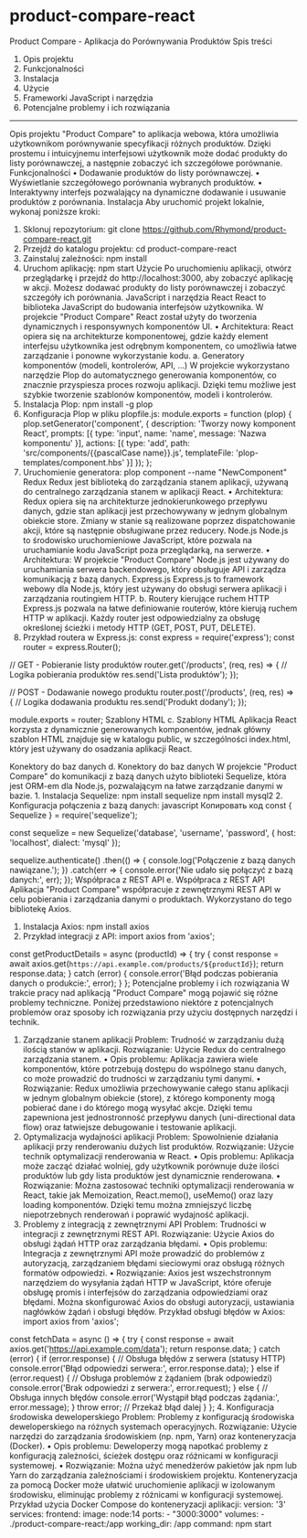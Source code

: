 # product-compare-react
Product Compare - Aplikacja do Porównywania Produktów
Spis treści
1.	Opis projektu
2.	Funkcjonalności
3.	Instalacja
4.	Użycie
5.	Frameworki JavaScript i narzędzia
6.	Potencjalne problemy i ich rozwiązania
________________________________________
Opis projektu
"Product Compare" to aplikacja webowa, która umożliwia użytkownikom porównywanie specyfikacji różnych produktów. Dzięki prostemu i intuicyjnemu interfejsowi użytkownik może dodać produkty do listy porównawczej, a następnie zobaczyć ich szczegółowe porównanie.
Funkcjonalności
•	Dodawanie produktów do listy porównawczej.
•	Wyświetlanie szczegółowego porównania wybranych produktów.
•	Interaktywny interfejs pozwalający na dynamiczne dodawanie i usuwanie produktów z porównania.
Instalacja
Aby uruchomić projekt lokalnie, wykonaj poniższe kroki:
1.	Sklonuj repozytorium:
git clone https://github.com/Rhymond/product-compare-react.git
2.	Przejdź do katalogu projektu:
cd product-compare-react
3.	Zainstaluj zależności:
npm install
4.	Uruchom aplikację:
npm start
Użycie
Po uruchomieniu aplikacji, otwórz przeglądarkę i przejdź do http://localhost:3000, aby zobaczyć aplikację w akcji. Możesz dodawać produkty do listy porównawczej i zobaczyć szczegóły ich porównania.
JavaScript i narzędzia
React
React to biblioteka JavaScript do budowania interfejsów użytkownika. W projekcie "Product Compare" React został użyty do tworzenia dynamicznych i responsywnych komponentów UI.
•	Architektura: React opiera się na architekturze komponentowej, gdzie każdy element interfejsu użytkownika jest odrębnym komponentem, co umożliwia łatwe zarządzanie i ponowne wykorzystanie kodu.
a. Generatory komponentów (modeli, kontrolerów, API, …)
W projekcie wykorzystano narzędzie Plop do automatycznego generowania komponentów, co znacznie przyspiesza proces rozwoju aplikacji. Dzięki temu możliwe jest szybkie tworzenie szablonów komponentów, modeli i kontrolerów.
1.	Instalacja Plop:
npm install -g plop
2.	Konfiguracja Plop w pliku plopfile.js:
module.exports = function (plop) {
  plop.setGenerator('component', {
    description: 'Tworzy nowy komponent React',
    prompts: [{
      type: 'input',
      name: 'name',
      message: 'Nazwa komponentu'
    }],
    actions: [{
      type: 'add',
      path: 'src/components/{{pascalCase name}}.js',
      templateFile: 'plop-templates/component.hbs'
    }]
  });
};
3.	Uruchomienie generatora:
plop component --name "NewComponent"
Redux
Redux jest biblioteką do zarządzania stanem aplikacji, używaną do centralnego zarządzania stanem w aplikacji React.
•	Architektura: Redux opiera się na architekturze jednokierunkowego przepływu danych, gdzie stan aplikacji jest przechowywany w jednym globalnym obiekcie store. Zmiany w stanie są realizowane poprzez dispatchowanie akcji, które są następnie obsługiwane przez reducery.
Node.js
Node.js to środowisko uruchomieniowe JavaScript, które pozwala na uruchamianie kodu JavaScript poza przeglądarką, na serwerze.
•	Architektura: W projekcie "Product Compare" Node.js jest używany do uruchamiania serwera backendowego, który obsługuje API i zarządza komunikacją z bazą danych.
Express.js
Express.js to framework webowy dla Node.js, który jest używany do obsługi serwera aplikacji i zarządzania routingiem HTTP.
b. Routery kierujące ruchem HTTP
Express.js pozwala na łatwe definiowanie routerów, które kierują ruchem HTTP w aplikacji. Każdy router jest odpowiedzialny za obsługę określonej ścieżki i metody HTTP (GET, POST, PUT, DELETE).
1.	Przykład routera w Express.js:
const express = require('express');
const router = express.Router();

// GET - Pobieranie listy produktów
router.get('/products', (req, res) => {
  // Logika pobierania produktów
  res.send('Lista produktów');
});

// POST - Dodawanie nowego produktu
router.post('/products', (req, res) => {
  // Logika dodawania produktu
  res.send('Produkt dodany');
});

module.exports = router;
Szablony HTML
c. Szablony HTML
Aplikacja React korzysta z dynamicznie generowanych komponentów, jednak główny szablon HTML znajduje się w katalogu public, w szczególności index.html, który jest używany do osadzania aplikacji React.<!DOCTYPE html>
<html lang="pl">
<head>
    <meta charset="UTF-8">
    <meta name="viewport" content="width=device-width, initial-scale=1.0">
    <title>Porównywarka Produktów</title>
    <link rel="stylesheet" href="styles.css">
</head>
<body>
    <div id="root"></div>
    <script src="bundle.js"></script>
</body>
</html>
Konektory do baz danych
d. Konektory do baz danych
W projekcie "Product Compare" do komunikacji z bazą danych użyto biblioteki Sequelize, która jest ORM-em dla Node.js, pozwalającym na łatwe zarządzanie danymi w bazie.
1.	Instalacja Sequelize:
npm install sequelize
npm install mysql2
2.	Konfiguracja połączenia z bazą danych:
javascript
Копировать код
const { Sequelize } = require('sequelize');

const sequelize = new Sequelize('database', 'username', 'password', {
  host: 'localhost',
  dialect: 'mysql'
});

sequelize.authenticate()
  .then(() => {
    console.log('Połączenie z bazą danych nawiązane.');
  })
  .catch(err => {
    console.error('Nie udało się połączyć z bazą danych:', err);
  });
Współpraca z REST API
e. Współpraca z REST API
Aplikacja "Product Compare" współpracuje z zewnętrznymi REST API w celu pobierania i zarządzania danymi o produktach. Wykorzystano do tego bibliotekę Axios.
1.	Instalacja Axios:
npm install axios
2.	Przykład integracji z API:
import axios from 'axios';

const getProductDetails = async (productId) => {
  try {
    const response = await axios.get(`https://api.example.com/products/${productId}`);
    return response.data;
  } catch (error) {
    console.error('Błąd podczas pobierania danych o produkcie:', error);
  }
};
Potencjalne problemy i ich rozwiązania
W trakcie pracy nad aplikacją "Product Compare" mogą pojawić się różne problemy techniczne. Poniżej przedstawiono niektóre z potencjalnych problemów oraz sposoby ich rozwiązania przy użyciu dostępnych narzędzi i technik.
1. Zarządzanie stanem aplikacji
Problem: Trudność w zarządzaniu dużą ilością stanów w aplikacji.
Rozwiązanie: Użycie Redux do centralnego zarządzania stanem.
•	Opis problemu: Aplikacja zawiera wiele komponentów, które potrzebują dostępu do wspólnego stanu danych, co może prowadzić do trudności w zarządzaniu tymi danymi.
•	Rozwiązanie: Redux umożliwia przechowywanie całego stanu aplikacji w jednym globalnym obiekcie (store), z którego komponenty mogą pobierać dane i do którego mogą wysyłać akcje. Dzięki temu zapewniona jest jednostronność przepływu danych (uni-directional data flow) oraz łatwiejsze debugowanie i testowanie aplikacji.
2. Optymalizacja wydajności aplikacji
Problem: Spowolnienie działania aplikacji przy renderowaniu dużych list produktów.
Rozwiązanie: Użycie technik optymalizacji renderowania w React.
•	Opis problemu: Aplikacja może zacząć działać wolniej, gdy użytkownik porównuje duże ilości produktów lub gdy lista produktów jest dynamicznie renderowana.
•	Rozwiązanie: Można zastosować techniki optymalizacji renderowania w React, takie jak Memoization, React.memo(), useMemo() oraz lazy loading komponentów. Dzięki temu można zmniejszyć liczbę niepotrzebnych renderowań i poprawić wydajność aplikacji.
3. Problemy z integracją z zewnętrznymi API
Problem: Trudności w integracji z zewnętrznymi REST API.
Rozwiązanie: Użycie Axios do obsługi żądań HTTP oraz zarządzania błędami.
•	Opis problemu: Integracja z zewnętrznymi API może prowadzić do problemów z autoryzacją, zarządzaniem błędami sieciowymi oraz obsługą różnych formatów odpowiedzi.
•	Rozwiązanie: Axios jest wszechstronnym narzędziem do wysyłania żądań HTTP w JavaScript, które oferuje obsługę promis i interfejsów do zarządzania odpowiedziami oraz błędami. Można skonfigurować Axios do obsługi autoryzacji, ustawiania nagłówków żądań i obsługi błędów.
Przykład obsługi błędów w Axios:
import axios from 'axios';

const fetchData = async () => {
  try {
    const response = await axios.get('https://api.example.com/data');
    return response.data;
  } catch (error) {
    if (error.response) {
      // Obsługa błędów z serwera (statusy HTTP)
      console.error('Błąd odpowiedzi serwera:', error.response.data);
    } else if (error.request) {
      // Obsługa problemów z żądaniem (brak odpowiedzi)
      console.error('Brak odpowiedzi z serwera:', error.request);
    } else {
      // Obsługa innych błędów
      console.error('Wystąpił błąd podczas żądania:', error.message);
    }
    throw error; // Przekaż błąd dalej
  }
};
4. Konfiguracja środowiska deweloperskiego
Problem: Problemy z konfiguracją środowiska deweloperskiego na różnych systemach operacyjnych.
Rozwiązanie: Użycie narzędzi do zarządzania środowiskiem (np. npm, Yarn) oraz konteneryzacja (Docker).
•	Opis problemu: Deweloperzy mogą napotkać problemy z konfiguracją zależności, ścieżek dostępu oraz różnicami w konfiguracji systemowej.
•	Rozwiązanie: Można użyć menedżerów pakietów jak npm lub Yarn do zarządzania zależnościami i środowiskiem projektu. Konteneryzacja za pomocą Docker może ułatwić uruchomienie aplikacji w izolowanym środowisku, eliminując problemy z różnicami w konfiguracji systemowej.
Przykład użycia Docker Compose do konteneryzacji aplikacji:
version: '3'
services:
  frontend:
    image: node:14
    ports:
      - "3000:3000"
    volumes:
      - ./product-compare-react:/app
    working_dir: /app
    command: npm start


